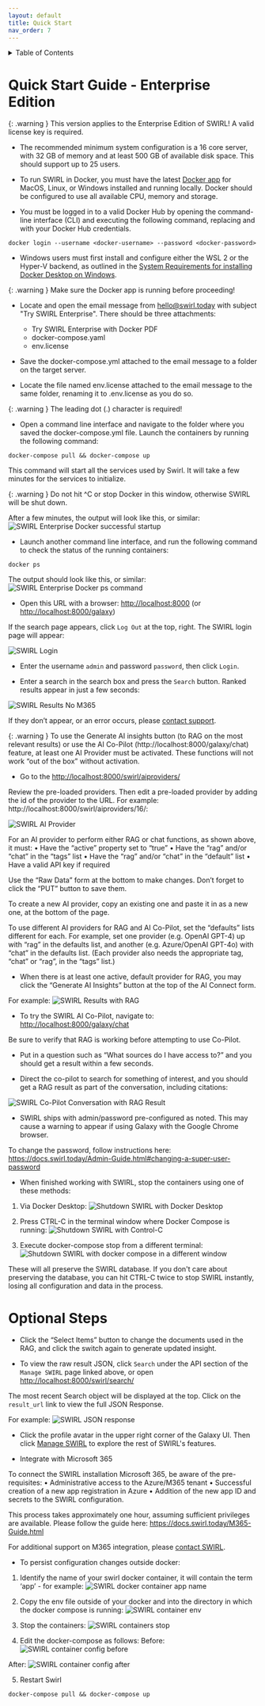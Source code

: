 ```yaml
---
layout: default
title: Quick Start
nav_order: 7
---
```

<details markdown="block">
  <summary>
    Table of Contents
  </summary>
  {: .text-delta }
- TOC
{:toc}
</details>

# Quick Start Guide - Enterprise Edition

{: .warning }
This version applies to the Enterprise Edition of SWIRL! A valid license key is required.

* The recommended minimum system configuration is a 16 core server, with 32 GB of memory and at least 500 GB of available disk space. This should support up to 25 users. 

* To run SWIRL in Docker, you must have the latest [Docker app](https://docs.docker.com/get-docker/) for MacOS, Linux, or Windows installed and running locally. Docker should be configured to use all available CPU, memory and storage.  

* You must be logged in to a valid Docker Hub by opening the command-line interface (CLI) and executing the following command, replacing <docker-username> and <docker-password> with your Docker Hub credentials.

``` shell
docker login --username <docker-username> --password <docker-password>
```

* Windows users must first install and configure either the WSL 2 or the Hyper-V backend, as outlined in the  [System Requirements for installing Docker Desktop on Windows](https://docs.docker.com/desktop/install/windows-install/#system-requirements).

{: .warning }
Make sure the Docker app is running before proceeding!

* Locate and open the email message from hello@swirl.today with subject "Try SWIRL Enterprise".
There should be three attachments: 

  * Try SWIRL Enterprise with Docker PDF
  * docker-compose.yaml
  * env.license 

* Save the docker-compose.yml attached to the email message to a folder on the target server. 

* Locate the file named env.license attached to the email message to the same folder, renaming it to .env.license as you do so. 

{: .warning }
The leading dot (.) character is required!

* Open a command line interface and navigate to the folder where you saved the docker-compose.yml file. Launch the containers by running the following command:

```
docker-compose pull && docker-compose up
```

This command will start all the services used by Swirl. It will take a few minutes for the services to initialize.
  
{: .warning }
Do not hit ^C or stop Docker in this window, otherwise SWIRL will be shut down.

After a few minutes, the output will look like this, or similar:
![SWIRL Enterprise Docker successful startup](images/swirl_enterprise_docker_started.png)

* Launch another command line interface, and run the following command to check the status of the running containers:

```
docker ps
```

The output should look like this, or similar:
![SWIRL Enterprise Docker ps command](images/swirl_docker_ps.png)

* Open this URL with a browser: <http://localhost:8000> (or <http://localhost:8000/galaxy>)

If the search page appears, click `Log Out` at the top, right. The SWIRL login page will appear:

![SWIRL Login](images/swirl_40_login.png)

* Enter the username `admin` and password `password`, then click `Login`.

* Enter a search in the search box and press the `Search` button. Ranked results appear in just a few seconds:

![SWIRL Results No M365](images/swirl_40_results.png)

If they don’t appear, or an error occurs, please [contact support](#support).

{: .warning }
To use the Generate AI insights button (to RAG on the most relevant results) or use the AI Co-Pilot (http://localhost:8000/galaxy/chat) feature, at least one AI Provider must be activated. 
These functions will not work “out of the box” without activation.

* Go to the [http://localhost:8000/swirl/aiproviders/](http://localhost:8000/swirl/aiproviders/)

Review the pre-loaded providers. Then edit a pre-loaded provider by adding the id of the provider to the URL. For example: http://localhost:8000/swirl/aiproviders/16/: 

![SWIRL AI Provider](images/swirl_aip_1.png)

For an AI provider to perform either RAG or chat functions, as shown above, it must:
•	Have the “active” property set to “true”
•	Have the “rag” and/or “chat” in the “tags” list
•	Have the “rag” and/or “chat” in the “default” list 
•	Have a valid API key if required

Use the “Raw Data” form at the bottom to make changes. Don’t forget to click the “PUT” button to save them.

To create a new AI provider, copy an existing one and paste it in as a new one, at the bottom of the page. 

To use different AI providers for RAG and AI Co-Pilot, set the “defaults” lists different for each. For example, set one provider (e.g. OpenAI GPT-4) up with “rag” in the defaults list, and another (e.g. Azure/OpenAI GPT-4o) with “chat” in the defaults list. (Each provider also needs the appropriate tag, “chat” or “rag”, in the “tags” list.)

* When there is at least one active, default provider for RAG, you may click the “Generate AI Insights” button at the top of the AI Connect form. 

For example:
![SWIRL Results with RAG](images/swirl_40_community_rag.png)

* To try the SWIRL AI Co-Pilot, navigate to: [http://localhost:8000/galaxy/chat](http://localhost:8000/galaxy/chat)

Be sure to verify that RAG is working before attempting to use Co-Pilot.

* Put in a question such as “What sources do I have access to?” and you should get a result within a few seconds. 

* Direct the co-pilot to search for something of interest, and you should get a RAG result as part of the conversation, including citations:

![SWIRL Co-Pilot Conversation with RAG Result](images/swirl_40_enterprise_assistant_rag.png)
 
* SWIRL ships with admin/password pre-configured as noted. This may cause a warning to appear if using Galaxy with the Google Chrome browser.  

To change the password, follow instructions here: https://docs.swirl.today/Admin-Guide.html#changing-a-super-user-password 

* When finished working with SWIRL, stop the containers using one of these methods:

1.	Via Docker Desktop: 
![Shutdown SWIRL with Docker Desktop](images/shutdown_docker.png)

2.	Press CTRL-C in the terminal window where Docker Compose is running:
![Shutdown SWIRL with Control-C](images/shutdown_ctl_c.png)

3. Execute docker-compose stop from a different terminal:
![Shutdown SWIRL with docker compose in a different window](images/shutdown_compose.png)

 These will all preserve the SWIRL database. If you don't care about preserving the database, you can hit CTRL-C twice to stop SWIRL instantly, losing all configuration and data in the process.

# Optional Steps

* Click the “Select Items” button to change the documents used in the RAG, and click the switch again to generate updated insight.

* To view the raw result JSON, click `Search` under the API section of the `Manage SWIRL` page linked above, or open <http://localhost:8000/swirl/search/>

The most recent Search object will be displayed at the top. Click on the `result_url` link to view the full JSON Response. 

For example:
![SWIRL JSON response](images/swirl_results_mixed_1.png)

* Click the profile avatar in the upper right corner of the Galaxy UI. Then click [Manage SWIRL](http://localhost:8000/swirl/) to explore the rest of SWIRL's features.

* Integrate with Microsoft 365

To connect the SWIRL installation Microsoft 365, be aware of the pre-requisites:
•	Administrative access to the Azure/M365 tenant 
•	Successful creation of a new app registration in Azure
•	Addition of the new app ID and secrets to the SWIRL configuration.

This process takes approximately one hour, assuming sufficient privileges are available. Please follow the guide here: https://docs.swirl.today/M365-Guide.html 

For additional support on M365 integration, please [contact SWIRL](#support).
 
*  To persist configuration changes outside docker: 

1.	Identify the name of your swirl docker container, it will contain the term ‘app’ - for example:
![SWIRL docker container app name](images/persist_1.png)

2.	Copy the env file outside of your docker and into the directory in which the docker compose is running:
![SWIRL container env](images/persist_env1.png)
 
3.	Stop the containers:
![SWIRL containers stop](images/persist_stop.png)
 
4.	Edit the docker-compose as follows:
Before:
![SWIRL container config before](images/persist_before.png)
 
After: 
![SWIRL container config after](images/persist_after.png)

5. Restart Swirl 

```
docker-compose pull && docker-compose up
```